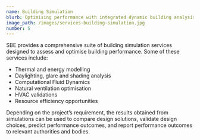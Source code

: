 ```yaml
---
name: Building Simulation
blurb: Optimising performance with integrated dynamic building analysis
image_path: /images/services-building-simulation.jpg
number: 5
---
```



SBE provides a comprehensive suite of building simulation services designed to assess and optimise building performance. Some of these services include:

* Thermal and energy modelling
* Daylighting, glare and shading analysis
* Computational Fluid Dynamics
* Natural ventilation optimisation
* HVAC validations
* Resource efficiency opportunities

Depending on the project’s requirement, the results obtained from simulations can be used to compare design solutions, validate design choices, predict performance outcomes, and report performance outcomes to relevant authorities and bodies.